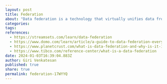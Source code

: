 ```yaml
---
layout: post
title: Federation
about: "Data federation is a technology that virtually unifies data from different sources and makes it accessible under a uniform data model. The underlying data stores in a federated data store continue to operate autonomously. But data consumers can run federated queries as though the data were combined. This can be a significant advantage for organizations with many heterogeneous database types since users don’t need to know the data language for each database to run a query."
categories:
tags:
references:
  - https://streamsets.com/learn/data-federation
  - https://www.domo.com/learn/article/a-guide-to-data-federation-everything-you-need-to-know
  - https://www.planetcrust.com/what-is-data-federation-and-why-is-it-important-to-your-organization
  - https://www.tibco.com/reference-center/what-is-a-data-federation
date: 2024-01-03T16:39:04.883Z
author: Giri Venkatesan
published: true
share: true
permalink: federation-17WYYQ
---
```

